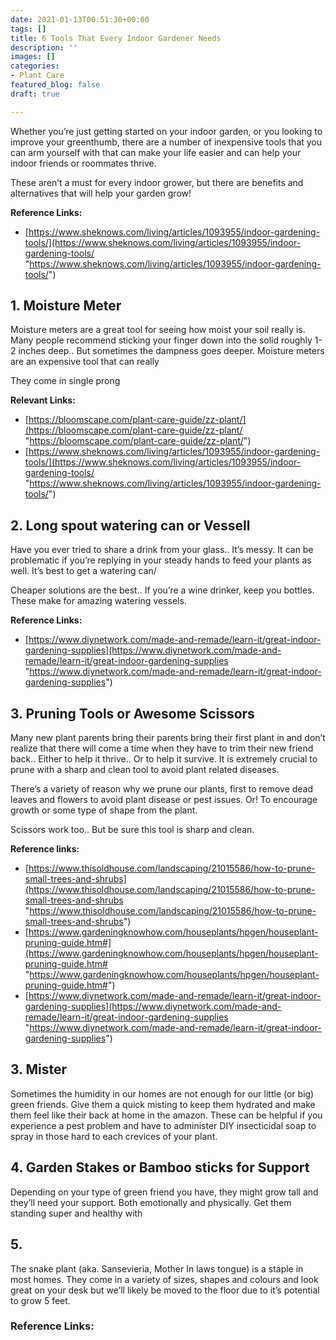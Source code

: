 ```yaml
---
date: 2021-01-13T00:51:30+00:00
tags: []
title: 6 Tools That Every Indoor Gardener Needs
description: ''
images: []
categories:
- Plant Care
featured_blog: false
draft: true

---
```

Whether you’re just getting started on your indoor garden, or you looking to improve your greenthumb, there are a number of inexpensive tools that you can arm yourself with that can make your life easier and can help your indoor friends or roommates thrive.

These aren’t a must for every indoor grower, but there are benefits and alternatives that will help your garden grow!

**Reference Links:**

* [https://www.sheknows.com/living/articles/1093955/indoor-gardening-tools/](https://www.sheknows.com/living/articles/1093955/indoor-gardening-tools/ "https://www.sheknows.com/living/articles/1093955/indoor-gardening-tools/")

## 1. Moisture Meter

Moisture meters are a great tool for seeing how moist your soil really is. Many people recommend sticking your finger down into the solid roughly 1-2 inches deep.. But sometimes the dampness goes deeper. Moisture meters are an expensive tool that can really

They come in single prong

**Relevant Links:**

* [https://bloomscape.com/plant-care-guide/zz-plant/](https://bloomscape.com/plant-care-guide/zz-plant/ "https://bloomscape.com/plant-care-guide/zz-plant/")
* [https://www.sheknows.com/living/articles/1093955/indoor-gardening-tools/](https://www.sheknows.com/living/articles/1093955/indoor-gardening-tools/ "https://www.sheknows.com/living/articles/1093955/indoor-gardening-tools/")

## 2. Long spout watering can or Vessell

Have you ever tried to share a drink from your glass.. It’s messy. It can be problematic if you’re replying in your steady hands to feed your plants as well. It’s best to get a watering can/

Cheaper solutions are the best.. If you’re a wine drinker, keep you bottles. These make for amazing watering vessels.

**Reference Links:**

* [https://www.diynetwork.com/made-and-remade/learn-it/great-indoor-gardening-supplies](https://www.diynetwork.com/made-and-remade/learn-it/great-indoor-gardening-supplies "https://www.diynetwork.com/made-and-remade/learn-it/great-indoor-gardening-supplies")

## 3. Pruning Tools or Awesome Scissors

Many new plant parents bring their parents bring their first plant in and don’t realize that there will come a time when they have to trim their new friend back.. Either to help it thrive.. Or to help it survive. It is extremely crucial to prune with a sharp and clean tool to avoid plant related diseases.

There’s a variety of reason why we prune our plants, first to remove dead leaves and flowers to avoid plant disease or pest issues. Or! To encourage growth or some type of shape from the plant.

Scissors work too.. But be sure this tool is sharp and clean.

**Reference links:**

* [https://www.thisoldhouse.com/landscaping/21015586/how-to-prune-small-trees-and-shrubs](https://www.thisoldhouse.com/landscaping/21015586/how-to-prune-small-trees-and-shrubs "https://www.thisoldhouse.com/landscaping/21015586/how-to-prune-small-trees-and-shrubs")
* [https://www.gardeningknowhow.com/houseplants/hpgen/houseplant-pruning-guide.htm#](https://www.gardeningknowhow.com/houseplants/hpgen/houseplant-pruning-guide.htm# "https://www.gardeningknowhow.com/houseplants/hpgen/houseplant-pruning-guide.htm#")
* [https://www.diynetwork.com/made-and-remade/learn-it/great-indoor-gardening-supplies](https://www.diynetwork.com/made-and-remade/learn-it/great-indoor-gardening-supplies "https://www.diynetwork.com/made-and-remade/learn-it/great-indoor-gardening-supplies")

## 3. Mister

Sometimes the humidity in our homes are not enough for our little (or big) green friends. Give them a quick misting to keep them hydrated and make them feel like their back at home in the amazon. These can be helpful if you experience a pest problem and have to administer DIY insecticidal soap to spray in those hard to each crevices of your plant.

## 4. Garden Stakes or Bamboo sticks for Support

Depending on your type of green friend you have, they might grow tall and they’ll need your support. Both emotionally and physically. Get them standing super and healthy with

## 5.

The snake plant (aka. Sansevieria, Mother In laws tongue) is a staple in most homes. They come in a variety of sizes, shapes and colours and look great on your desk but we’ll likely be moved to the floor due to it’s potential to grow 5 feet.

### Reference Links: